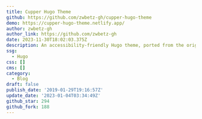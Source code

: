```yaml
---
title: Cupper Hugo Theme
github: https://github.com/zwbetz-gh/cupper-hugo-theme
demo: https://cupper-hugo-theme.netlify.app/
author: zwbetz-gh
author_link: https://github.com/zwbetz-gh
date: 2023-11-30T18:02:03.375Z
description: An accessibility-friendly Hugo theme, ported from the original Cupper project.
ssg:
  - Hugo
css: []
cms: []
category:
  - Blog
draft: false
publish_date: '2019-01-29T19:16:57Z'
update_date: '2023-01-04T03:34:49Z'
github_star: 294
github_fork: 188
---
```

